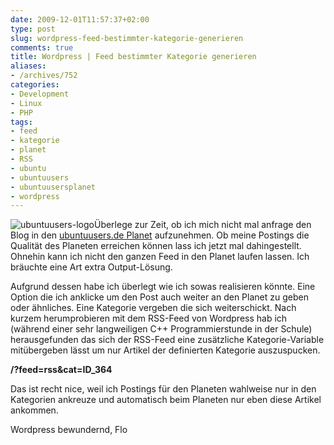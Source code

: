 ```yaml
---
date: 2009-12-01T11:57:37+02:00
type: post
slug: wordpress-feed-bestimmter-kategorie-generieren
comments: true
title: Wordpress | Feed bestimmter Kategorie generieren
aliases:
- /archives/752
categories:
- Development
- Linux
- PHP
tags:
- feed
- kategorie
- planet
- RSS
- ubuntu
- ubuntuusers
- ubuntuusersplanet
- wordpress
---
```


![ubuntuusers-logo](/uploads/2009/12/ubuntuusers-logo.serendipityThumb.png)Überlege zur Zeit, ob ich mich nicht mal anfrage den Blog in den [ubuntuusers.de Planet](http://planet.ubuntuusers.de) aufzunehmen. Ob meine Postings die Qualität des Planeten erreichen können lass ich jetzt mal dahingestellt. Ohnehin kann ich nicht den ganzen Feed in den Planet laufen lassen. Ich bräuchte eine Art extra Output-Lösung.

Aufgrund dessen habe ich überlegt wie ich sowas realisieren könnte. Eine Option die ich anklicke um den Post auch weiter an den Planet zu geben oder ähnliches. Eine Kategorie vergeben die sich weiterschickt. Nach kurzem herumprobieren mit dem RSS-Feed von Wordpress hab ich (während einer sehr langweiligen C++ Programmierstunde in der Schule) herausgefunden das sich der RSS-Feed eine zusätzliche Kategorie-Variable mitübergeben lässt um nur Artikel der definierten Kategorie auszuspucken.

**/?feed=rss&cat=ID_364**

Das ist recht nice, weil ich Postings für den Planeten wahlweise nur in den Kategorien ankreuze und automatisch beim Planeten nur eben diese Artikel ankommen.

Wordpress bewundernd,
Flo
